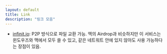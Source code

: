 ```yaml
---
layout: default
title: Link
description: "링크 모음"
---
```


- [infinit.io](https://infinit.io/): P2P 방식으로 파일 교환 가능. 맥의 Airdrop과 비슷하지만 이 서비스는 윈도우즈와 맥에서 모두 쓸 수 있고, 같은 네트워트 안에 있지 않아도 사용 가능하다는 장점이 있음.